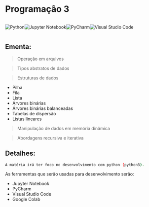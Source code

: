 # Programação 3

<div style="display: flex">

![Python](https://img.shields.io/badge/python-3670A0?style=for-the-badge&logo=python&logoColor=ffdd54)

![Jupyter Notebook](https://img.shields.io/badge/jupyter-%23FA0F00.svg?style=for-the-badge&logo=jupyter&logoColor=white)

![PyCharm](https://img.shields.io/badge/pycharm-143?style=for-the-badge&logo=pycharm&logoColor=black&color=black&labelColor=green)

![Visual Studio Code](https://img.shields.io/badge/Visual%20Studio%20Code-0078d7.svg?style=for-the-badge&logo=visual-studio-code&logoColor=white)
</div>

## Ementa:
> Operação em arquivos

> Tipos abstratos de dados

> Estruturas de dados
- Pilha
- Fila
- Lista
- Árvores binárias
- Árvores binárias balanceadas
- Tabelas de dispersão
- Listas lineares

> Manipulação de dados em memória dinâmica

> Abordagens recursiva e iterativa

## Detalhes:

```sh
A matéria irá ter foco no desenvolvimento com python (python3).
```
As ferramentas que serão usadas para desenvolvimento serão:
- Jupyter Notebook
- PyCharm
- Visual Studio Code
- Google Colab




